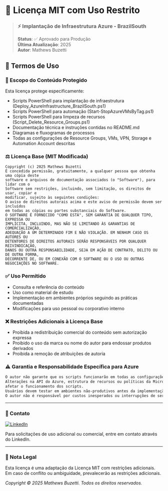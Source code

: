 # 📜 Licença MIT com Uso Restrito

> ### ⚡ Implantação de Infraestrutura Azure - BrazilSouth
> **Status**: ✅ Aprovado para Produção  
> **Última Atualização**: 2025  
> **Autor**: Mathews Buzetti

## 🔐 Termos de Uso

### 📑 Escopo do Conteúdo Protegido
Esta licença protege especificamente:
- Scripts PowerShell para implantação de infraestrutura (Deploy_AzureInfrastructure_BrazilSouth.ps1)
- Scripts PowerShell para automação (Start-StopAzureVMsByTag.ps1)
- Scripts PowerShell para limpeza de recursos (Script_Delete_Resource_Groups.ps1)
- Documentação técnica e instruções contidas no README.md
- Diagramas e fluxogramas de processos
- Todas as configurações de Resource Groups, VMs, VPN, Storage e Automation Account descritas

### ⚖️ Licença Base (MIT Modificada)
```
Copyright (c) 2025 Mathews Buzetti
É concedida permissão, gratuitamente, a qualquer pessoa que obtenha uma cópia deste 
software e arquivos de documentação associados (o "Software"), para lidar com o 
Software sem restrições, incluindo, sem limitação, os direitos de usar, copiar e 
modificar, sujeito às seguintes condições:
O aviso de direitos autorais acima e este aviso de permissão devem ser incluídos 
em todas as cópias ou partes substanciais do Software.
O SOFTWARE É FORNECIDO "COMO ESTÁ", SEM GARANTIA DE QUALQUER TIPO, EXPRESSA OU 
IMPLÍCITA, INCLUINDO, MAS NÃO SE LIMITANDO ÀS GARANTIAS DE COMERCIALIZAÇÃO, 
ADEQUAÇÃO A UM DETERMINADO FIM E NÃO VIOLAÇÃO. EM NENHUM CASO OS AUTORES OU 
DETENTORES DE DIREITOS AUTORAIS SERÃO RESPONSÁVEIS POR QUALQUER REIVINDICAÇÃO, 
DANOS OU OUTRA RESPONSABILIDADE, SEJA EM AÇÃO DE CONTRATO, DELITO OU DE OUTRA FORMA, 
DECORRENTE DE, OU EM CONEXÃO COM O SOFTWARE OU O USO OU OUTRAS NEGOCIAÇÕES NO SOFTWARE.
```

### ✅ Uso Permitido
- Consulta e referência do conteúdo
- Uso como material de estudo
- Implementação em ambientes próprios seguindo as práticas documentadas
- Modificações para uso pessoal ou corporativo interno

### ❌ Restrições Adicionais à Licença Base
- Proibida a redistribuição comercial do conteúdo sem autorização expressa
- Proibido o uso da marca ou nome do autor para endossar produtos derivados
- Proibida a remoção de atribuições de autoria

### ⚠️ Garantia e Responsabilidade Específica para Azure
```markdown
O autor não garante que os scripts funcionarão em todas as configurações do Azure.
Alterações na API do Azure, estrutura de recursos ou políticas da Microsoft podem 
afetar o funcionamento dos scripts.
Usuários devem testar em ambientes não-produtivos antes da implementação completa.
O autor não é responsável por custos inesperados ou interrupções de serviço.
```

---

### 📧 Contato
[![LinkedIn](https://img.shields.io/badge/LinkedIn-Mathews_Buzetti-blue)](https://www.linkedin.com/in/mathewsbuzetti)

Para solicitações de uso adicional ou comercial, entre em contato através do LinkedIn.

---

### 📝 Nota Legal
Esta licença é uma adaptação da Licença MIT com restrições adicionais. Em caso de conflito ou ambiguidade, prevalecerão as restrições adicionais.

*Copyright © 2025 Mathews Buzetti. Todos os direitos reservados.*
